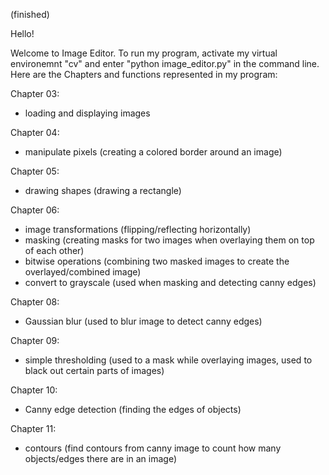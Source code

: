 (finished)

Hello!

Welcome to Image Editor. To run my program, activate my virtual environemnt "cv"
and enter "python image_editor.py" in the command line. Here are the Chapters
and functions represented in my program:

Chapter 03:
- loading and displaying images

Chapter 04:
- manipulate pixels (creating a colored border around an image)

Chapter 05:
- drawing shapes (drawing a rectangle)

Chapter 06:
- image transformations (flipping/reflecting horizontally)
- masking (creating masks for two images when overlaying them on top of each other)
- bitwise operations (combining two masked images to create the overlayed/combined image)
- convert to grayscale (used when masking and detecting canny edges)

Chapter 08:
- Gaussian blur (used to blur image to detect canny edges)

Chapter 09:
- simple thresholding (used to a mask while overlaying images, used to black out certain parts of images)

Chapter 10:
- Canny edge detection (finding the edges of objects)

Chapter 11:
- contours (find contours from canny image to count how many objects/edges there are in an image)
